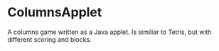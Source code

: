 ColumnsApplet
=============

A columns game written as a Java applet. Is similiar to Tetris, but with different scoring and blocks.
